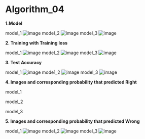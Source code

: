 # Algorithm_04

**1.Model**

model_1
![image](https://user-images.githubusercontent.com/97031651/173351841-4e9eb37c-bccd-458c-b75f-9c5ac3b7efb8.png)
model_2
![image](https://user-images.githubusercontent.com/97031651/173351858-fbff1701-adf8-4a1b-bcef-cad2f1c275f3.png)
model_3
![image](https://user-images.githubusercontent.com/97031651/173351872-5f038266-5b6f-4534-b03d-430a99487d0d.png)

**2. Training with Training loss**

model_1
![image](https://user-images.githubusercontent.com/97031651/173352862-b00aaf54-400f-469e-95c8-e7a0af044820.png)
model_2
![image](https://user-images.githubusercontent.com/97031651/173352837-0fa17fae-9675-4722-8748-0bcfdfa0a87e.png)
model_3
![image](https://user-images.githubusercontent.com/97031651/173352825-44a7acd6-981e-4f87-945d-70609c5fd4b3.png)

**3. Test Accuracy**

model_1
![image](https://user-images.githubusercontent.com/97031651/173352807-ecc5c748-ae71-43d1-84eb-71e65e0c34e8.png)
mode1_2
![image](https://user-images.githubusercontent.com/97031651/173352799-befd6ddd-b71f-4913-b859-02b6b4d5d830.png)
model_3
![image](https://user-images.githubusercontent.com/97031651/173352784-4f712ef7-bb5f-487c-bcf5-5b4a857bfd09.png)

**4. Images and corresponding probability that predicted Right**

model_1

model_2

model_3


**5. Images and corresponding probability that predicted Wrong**

model_1
![image](https://user-images.githubusercontent.com/97031651/173353943-f21dd6e8-5add-4298-9935-c97e7540ff18.png)
model_2
![image](https://user-images.githubusercontent.com/97031651/173353937-b5c18f9e-9f6a-4964-84ef-2d6c163bd9e4.png)
model_3
![image](https://user-images.githubusercontent.com/97031651/173353932-bbef7e94-3f4f-46de-a007-4d1678d9111a.png)
